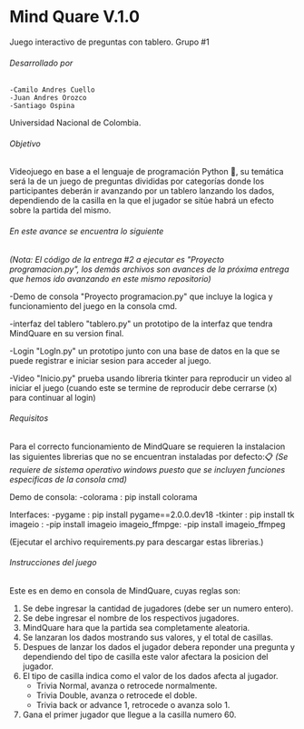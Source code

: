 ﻿# Mind Quare V.1.0 
 Juego interactivo de preguntas con tablero.
 Grupo #1
 
###### Desarrollado por
    -Camilo Andres Cuello
    -Juan Andres Orozco
    -Santiago Ospina

Universidad Nacional de Colombia.

###### Objetivo 
Videojuego en base a el lenguaje de programación Python :snake:, su temática será la de un juego de preguntas divididas por categorías donde los participantes deberán ir avanzando por un tablero lanzando los dados, dependiendo de la casilla en la que el jugador se sitúe habrá un efecto sobre la partida del mismo. 

###### En este avance se encuentra lo siguiente
_(Nota: El código de la entrega #2 a ejecutar es "Proyecto programacion.py", los demás archivos son avances de la próxima entrega que hemos ido avanzando en este mismo repositorio)_

-Demo de consola "Proyecto programacion.py" que incluye la logica y funcionamiento del juego en la consola cmd.

-interfaz del tablero "tablero.py" un prototipo de la interfaz que tendra MindQuare en su version final.

-Login "LogIn.py" un prototipo junto con una base de datos en la que se puede registrar e iniciar sesion para acceder al juego.

-Video "Inicio.py" prueba usando libreria tkinter para reproducir un video al iniciar el juego (cuando este se termine de reproducir debe cerrarse (x) para continuar al login)

###### Requisitos
Para el correcto funcionamiento de MindQuare se requieren la instalacion las siguientes librerias que no se encuentran instaladas por defecto:📋
_(Se requiere de sistema operativo windows puesto que se incluyen funciones especificas de la consola cmd)_

Demo de consola:
-colorama : 
pip install colorama

Interfaces:
-pygame : 
pip install pygame==2.0.0.dev18 
-tkinter : 
pip install tk
imageio :
-pip install imageio
imageio_ffmpge:
-pip install imageio_ffmpeg

(Ejecutar el archivo requirements.py para descargar estas librerias.)

###### Instrucciones del juego

Este es en demo en consola de MindQuare, cuyas reglas son:
1) Se debe ingresar la cantidad de jugadores (debe ser un numero entero).
2) Se debe ingresar el nombre de los respectivos jugadores.
3) MindQuare hara que la partida sea completamente aleatoria.
3) Se lanzaran los dados mostrando sus valores, y el total de casillas.
4) Despues de lanzar los dados el jugador debera reponder una pregunta y dependiendo del tipo
   de casilla este valor afectara la posicion del jugador.
5) El tipo de casilla indica como el valor de los dados afecta al jugador.
   - Trivia Normal, avanza o retrocede normalmente.
   - Trivia Double, avanza o retrocede el doble.
   - Trivia back or advance 1, retrocede o avanza solo 1.
6) Gana el primer jugador que llegue a la casilla numero 60.
